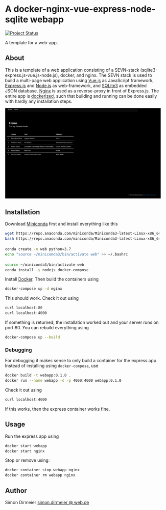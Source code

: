 # A docker-nginx-vue-express-node-sqlite webapp

[![Project Status](http://www.repostatus.org/badges/latest/concept.svg)](http://www.repostatus.org/#concept)

A template for a web-app.

## About

This is a template of a web application consisting of a SEVN-stack (sqlite3-express.js-vue.js-node.js),
docker, and nginx.
The SEVN stack is used to build a multi-page web application using [Vue.js](https://vuejs.org/)
as JavaScript framework, [Express.js](https://expressjs.com/) and [Node.js](https://nodejs.org/en/) as web-framework,
and [SQLite3](https://www.sqlite.org/index.html) as embedded JSON database. [Nginx](https://www.nginx.com/) is used as a reverse-proxy in front of Express.js.
The entire app is [dockerized](https://www.docker.com/), such that building and running can be done easily with hardly any installation steps.

<img
  src="./_fig/screenshot.png?raw=true"
 alt="Drawing" style="width: 600px; border:2px solid black"
/>

## Installation

Download [Miniconda](https://docs.conda.io/en/latest/miniconda.html) first and install everything like this

```bash
wget https://repo.anaconda.com/miniconda/Miniconda3-latest-Linux-x86_64.sh
bash https://repo.anaconda.com/miniconda/Miniconda3-latest-Linux-x86_64.sh

conda create -n web python=3.7
echo "source ~/miniconda3/bin/activate web" >> ~/.bashrc

source ~/miniconda3/bin/activate web
conda install -y nodejs docker-compose
```

Install [Docker](https://docs.docker.com/engine/install/ubuntu/).
Then build the containers using

```bash
docker-compose up -d nginx
```

This should work. Check it out using

```bash
curl localhost:80
curl localhost:4000
```

If something is returned, the installation worked out and your server runs on port 80.
You can rebuild everything using

```bash
docker-compose up --build
```

### Debugging

For debugging it makes sense to only build a container for the express app.
Instead of installing using `docker-compose`, use

```bash
docker build -t webapp:0.1.0 .
docker run --name webapp -d -p 4000:4000 webapp:0.1.0
```

Check it out using

```bash
curl localhost:4000
```

If this works, then the express container works fine.

## Usage

Run the express app using
```bash
docker start webapp
docker start nginx
```

Stop or remove using:

```bash
docker container stop webapp nginx
docker container rm webapp nginx
```

## Author

Simon Dirmeier <a href="mailto:simon.dirmeier @ web.de">simon.dirmeier @ web.de</a>
